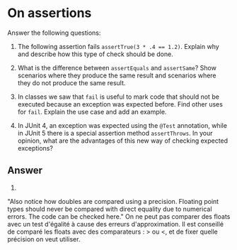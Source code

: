 # On assertions

Answer the following questions:

1. The following assertion fails `assertTrue(3 * .4 == 1.2)`. Explain why and describe how this type of check should be done.

2. What is the difference between `assertEquals` and `assertSame`? Show scenarios where they produce the same result and scenarios where they do not produce the same result.

3. In classes we saw that `fail` is useful to mark code that should not be executed because an exception was expected before. Find other uses for `fail`. Explain the use case and add an example.

4. In JUnit 4, an exception was expected using the `@Test` annotation, while in JUnit 5 there is a special assertion method `assertThrows`. In your opinion, what are the advantages of this new way of checking expected exceptions?

## Answer
1.
"Also notice how doubles are compared using a precision. Floating point types should never be compared with direct equality due to numerical errors. The code can be checked here." 
On ne peut pas comparer des floats avec un test d'égalité à cause des erreurs d'approximation. Il est conseillé de comparé les floats avec des comparateurs : > ou <, et de fixer quelle précision on veut utiliser.

